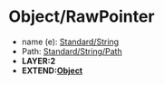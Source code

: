 # Object/RawPointer
- name (e): [Standard/String](https://github.com/tam1192/obfs-standard/tree/main/Standard/String)
- Path: [Standard/String/Path](https://github.com/tam1192/obfs-standard/tree/main/Standard/String/Path)
- **LAYER:2**
- **EXTEND:[Object](https://github.com/tam1192/obfs-standard/tree/main/Object)**
